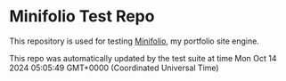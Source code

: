 # Minifolio Test Repo

This repository is used for testing [Minifolio](https://github.com/MaddyGuthridge/Minifolio), my portfolio site engine.

This repo was automatically updated by the test suite at time Mon Oct 14 2024 05:05:49 GMT+0000 (Coordinated Universal Time)
